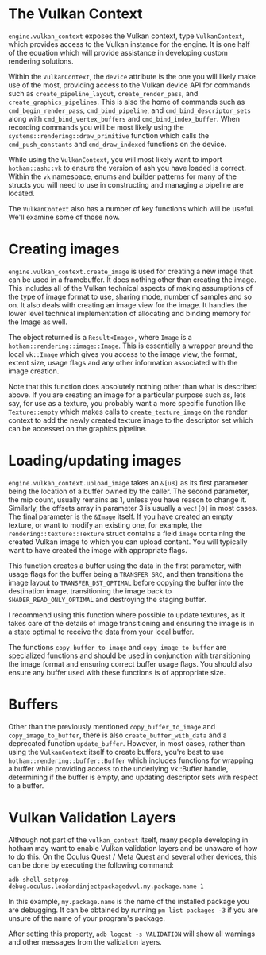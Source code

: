 # The Vulkan Context

`engine.vulkan_context` exposes the Vulkan context, type `VulkanContext`, which provides access to the Vulkan instance for the engine.  It is one half of the equation which will provide assistance in developing custom rendering solutions.

Within the `VulkanContext`, the `device` attribute is the one you will likely make use of the most, providing access to the Vulkan device API for commands such as `create_pipeline_layout`, `create_render_pass`, and `create_graphics_pipelines`.  This is also the home of commands such as `cmd_begin_render_pass`, `cmd_bind_pipeline`, and `cmd_bind_descriptor_sets` along with `cmd_bind_vertex_buffers` and `cmd_bind_index_buffer`.  When recording commands you will be most likely using the `systems::rendering::draw_primitive` function which calls the `cmd_push_constants` and `cmd_draw_indexed` functions on the device.

While using the `VulkanContext`, you will most likely want to import `hotham::ash::vk` to ensure the version of ash you have loaded is correct.  Within the `vk` namespace, enums and builder patterns for many of the structs you will need to use in constructing and managing a pipeline are located.

The `VulkanContext` also has a number of key functions which will be useful.  We'll examine some of those now.

# Creating images

`engine.vulkan_context.create_image` is used for creating a new image that can be used in a framebuffer.  It does nothing other than creating the image.  This includes all of the Vulkan technical aspects of making assumptions of the type of image format to use, sharing mode, number of samples and so on.  It also deals with creating an image view for the image.  It handles the lower level technical implementation of allocating and binding memory for the Image as well.

The object returned is a `Result<Image>`, where `Image` is a `hotham::rendering::image::Image`.  This is essentially a wrapper around the local `vk::Image` which gives you access to the image view, the format, extent size, usage flags and any other information associated with the image creation.

Note that this function does absolutely nothing other than what is described above.  If you are creating an image for a particular purpose such as, lets say, for use as a texture, you probably want a more specific function like `Texture::empty` which makes calls to `create_texture_image` on the render context to add the newly created texture image to the descriptor set which can be accessed on the graphics pipeline.

# Loading/updating images

`engine.vulkan_context.upload_image` takes an `&[u8]` as its first parameter being the location of a buffer owned by the caller.  The second parameter, the mip count, usually remains as 1, unless you have reason to change it.  Similarly, the offsets array in parameter 3 is usually a `vec![0]` in most cases.  The final parameter is the `&Image` itself.  If you have created an empty texture, or want to modify an existing one, for example, the `rendering::texture::Texture` struct contains a field `image` containing the created Vulkan image to which you can upload content.  You will typically want to have created the image with appropriate flags.

This function creates a buffer using the data in the first parameter, with usage flags for the buffer being a `TRANSFER_SRC`, and then transitions the image layout to `TRANSFER_DST_OPTIMAL` before copying the buffer into the destination image, transitioning the image back to `SHADER_READ_ONLY_OPTIMAL` and destroying the staging buffer.

I recommend using this function where possible to update textures, as it takes care of the details of image transitioning and ensuring the image is in a state optimal to receive the data from your local buffer.

The functions `copy_buffer_to_image` and `copy_image_to_buffer` are specialized functions and should be used in conjunction with transitioning the image format and ensuring correct buffer usage flags.  You should also ensure any buffer used with these functions is of appropriate size.

# Buffers

Other than the previously mentioned `copy_buffer_to_image` and `copy_image_to_buffer`, there is also `create_buffer_with_data` and a deprecated function `update_buffer`.  However, in most cases, rather than using the `VulkanContext` itself to create buffers, you're best to use `hotham::rendering::buffer::Buffer` which includes functions for wrapping a buffer while providing access to the underlying vk::Buffer handle, determining if the buffer is empty, and updating descriptor sets with respect to a buffer.

# Vulkan Validation Layers

Although not part of the `vulkan_context` itself, many people developing in hotham may want to enable Vulkan validation layers and be unaware of how to do this.  On the Oculus Quest / Meta Quest and several other devices, this can be done by executing the following command:

```shell
adb shell setprop debug.oculus.loadandinjectpackagedvvl.my.package.name 1
```

In this example, `my.package.name` is the name of the installed package you are debugging.  It can be obtained by running `pm list packages -3` if you are unsure of the name of your program's package.

After setting this property, `adb logcat -s VALIDATION` will show all warnings and other messages from the validation layers.
